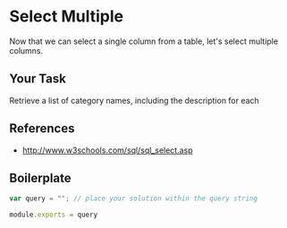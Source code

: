 # Select Multiple

Now that we can select a single column from a table, let's select multiple columns.

## Your Task
Retrieve a list of category names, including the description for each

## References
* http://www.w3schools.com/sql/sql_select.asp

## Boilerplate

```javascript
var query = ""; // place your solution within the query string

module.exports = query
```